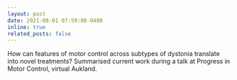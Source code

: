 ```yaml
---
layout: post
date: 2021-08-01 07:59:00-0400
inline: true
related_posts: false
---
```


How can features of motor control across subtypes of dystonia translate into novel treatments?  Summarised current work during a talk at Progress in Motor Control, virtual Aukland.